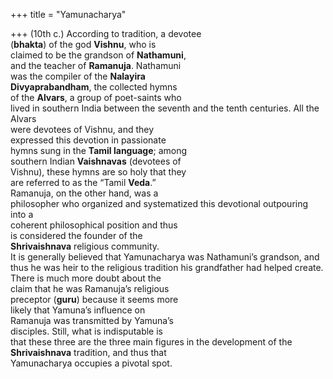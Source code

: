 +++
title = "Yamunacharya"

+++
(10th c.) According to tradition, a devotee  
(**bhakta**) of the god **Vishnu**, who is  
claimed to be the grandson of **Nathamuni**,  
and the teacher of **Ramanuja**. Nathamuni  
was the compiler of the **Nalayira**  
**Divyaprabandham**, the collected hymns  
of the **Alvars**, a group of poet-saints who  
lived in southern India between the seventh and the tenth centuries. All the Alvars  
were devotees of Vishnu, and they  
expressed this devotion in passionate  
hymns sung in the **Tamil language**; among  
southern Indian **Vaishnavas** (devotees of  
Vishnu), these hymns are so holy that they  
are referred to as the “Tamil **Veda**.”  
Ramanuja, on the other hand, was a  
philosopher who organized and systematized this devotional outpouring into a  
coherent philosophical position and thus  
is considered the founder of the  
**Shrivaishnava** religious community.  
It is generally believed that Yamunacharya was Nathamuni’s grandson, and  
thus he was heir to the religious tradition his grandfather had helped create.  
There is much more doubt about the  
claim that he was Ramanuja’s religious  
preceptor (**guru**) because it seems more  
likely that Yamuna’s influence on  
Ramanuja was transmitted by Yamuna’s  
disciples. Still, what is indisputable is  
that these three are the three main figures in the development of the **Shrivaishnava** tradition, and thus that  
Yamunacharya occupies a pivotal spot.